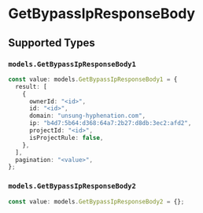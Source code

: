 # GetBypassIpResponseBody


## Supported Types

### `models.GetBypassIpResponseBody1`

```typescript
const value: models.GetBypassIpResponseBody1 = {
  result: [
    {
      ownerId: "<id>",
      id: "<id>",
      domain: "unsung-hyphenation.com",
      ip: "b4d7:5b64:d368:64a7:2b27:d8db:3ec2:afd2",
      projectId: "<id>",
      isProjectRule: false,
    },
  ],
  pagination: "<value>",
};
```

### `models.GetBypassIpResponseBody2`

```typescript
const value: models.GetBypassIpResponseBody2 = {};
```

